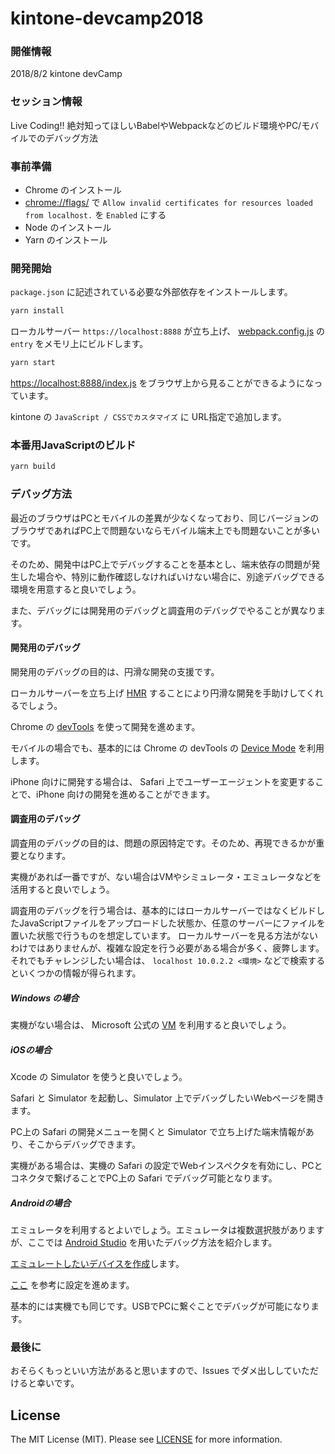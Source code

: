 # kintone-devcamp2018

### 開催情報

2018/8/2 kintone devCamp

### セッション情報

Live Coding!!
絶対知ってほしいBabelやWebpackなどのビルド環境やPC/モバイルでのデバッグ方法

### 事前準備

- Chrome のインストール
- [chrome://flags/](chrome://flags/) で `Allow invalid certificates for resources loaded from localhost.` を `Enabled` にする
- Node のインストール
- Yarn のインストール

### 開発開始

`package.json` に記述されている必要な外部依存をインストールします。

```bash
yarn install
```

ローカルサーバー `https://localhost:8888` が立ち上げ、 [webpack.config.js](webpack.config.js) の `entry` をメモリ上にビルドします。

```bash
yarn start
```

[https://localhost:8888/index.js](https://localhost:8888/index.js) をブラウザ上から見ることができるようになっています。

kintone の `JavaScript / CSSでカスタマイズ` に URL指定で追加します。

### 本番用JavaScriptのビルド

```bash
yarn build
```

### デバッグ方法

最近のブラウザはPCとモバイルの差異が少なくなっており、同じバージョンのブラウザであればPC上で問題ないならモバイル端末上でも問題ないことが多いです。

そのため、開発中はPC上でデバッグすることを基本とし、端末依存の問題が発生した場合や、特別に動作確認しなければいけない場合に、別途デバッグできる環境を用意すると良いでしょう。

また、デバッグには開発用のデバッグと調査用のデバッグでやることが異なります。

#### 開発用のデバッグ

開発用のデバッグの目的は、円滑な開発の支援です。

ローカルサーバーを立ち上げ [HMR](https://webpack.js.org/concepts/hot-module-replacement/) することにより円滑な開発を手助けしてくれるでしょう。

Chrome の [devTools](https://developers.google.com/web/tools/chrome-devtools/?hl=ja) を使って開発を進めます。

モバイルの場合でも、基本的には Chrome の devTools の [Device Mode](https://developers.google.com/web/tools/chrome-devtools/device-mode/?hl=ja) を利用します。

iPhone 向けに開発する場合は、 Safari 上でユーザーエージェントを変更することで、iPhone 向けの開発を進めることができます。

#### 調査用のデバッグ

調査用のデバッグの目的は、問題の原因特定です。そのため、再現できるかが重要となります。

実機があれば一番ですが、ない場合はVMやシミュレータ・エミュレータなどを活用すると良いでしょう。

調査用のデバッグを行う場合は、基本的にはローカルサーバーではなくビルドしたJavaScriptファイルをアップロードした状態か、任意のサーバーにファイルを置いた状態で行うものを想定しています。
ローカルサーバーを見る方法がないわけではありませんが、複雑な設定を行う必要がある場合が多く、疲弊します。
それでもチャレンジしたい場合は、 `localhost 10.0.2.2 <環境>` などで検索するといくつかの情報が得られます。

##### Windows の場合

実機がない場合は、 Microsoft 公式の [VM](https://developer.microsoft.com/en-us/microsoft-edge/tools/vms/) を利用すると良いでしょう。

##### iOSの場合

Xcode の Simulator を使うと良いでしょう。

Safari と Simulator を起動し、Simulator 上でデバッグしたいWebページを開きます。

PC上の Safari の開発メニューを開くと Simulator で立ち上げた端末情報があり、そこからデバッグできます。

実機がある場合は、実機の Safari の設定でWebインスペクタを有効にし、PCとコネクタで繋げることでPC上の Safari でデバッグ可能となります。

##### Androidの場合

エミュレータを利用するとよいでしょう。エミュレータは複数選択肢がありますが、ここでは [Android Studio](https://developer.android.com/studio/install?hl=ja) を用いたデバッグ方法を紹介します。

[エミュレートしたいデバイスを作成](https://developer.android.com/studio/run/managing-avds?hl=ja)します。

[ここ](https://developers.google.com/web/tools/chrome-devtools/remote-debugging/) を参考に設定を進めます。

基本的には実機でも同じです。USBでPCに繋ぐことでデバッグが可能になります。

### 最後に

おそらくもっといい方法があると思いますので、Issues でダメ出ししていただけると幸いです。

License
------------

The MIT License (MIT). Please see [LICENSE](LICENSE) for more information.
